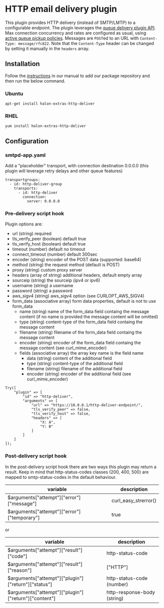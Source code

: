 # HTTP email delivery plugin

This plugin provides HTTP delivery (instead of SMTP/LMTP) to a configurable endpoint.
The plugin leverages the [queue delivery plugin API](https://docs.halon.io/manual/plugins_native.html#id3).
Max connection concurrency and rates are configured as usual, using [active queue pickup policies](https://docs.halon.io/manual/queue.html#queue-pickup-policies).
Messages are `POST`ed to an URL with `Content-Type: message/rfc822`. Note that the `Content-Type` header can be changed by setting it manually in the `headers` array.

## Installation

Follow the [instructions](https://docs.halon.io/manual/comp_install.html#installation) in our manual to add our package repository and then run the below command.

### Ubuntu

```
apt-get install halon-extras-http-deliver
```

### RHEL

```
yum install halon-extras-http-deliver
```

## Configuration

### smtpd-app.yaml

Add a "placeholder" transport, with connection destination 0.0.0.0 (this plugin will leverage retry delays and other queue features)

```
transportgroups:
  - id: http-deliver-group
    transports:
      - id: http-deliver
        connection:
          server: 0.0.0.0
```

### Pre-delivery script hook

Plugin options are:

* url (string) required
* tls_verify_peer (boolean) default true
* tls_verify_host (boolean) default true
* timeout (number) default no timeout
* connect_timeout (number) default 300sec
* encoder (string) encoder of the POST data (supported: base64)
* method (string) the request method (default is POST)
* proxy (string) custom proxy server
* headers (array of string) additional headers, default empty array
* sourceip (string) the sourceip (ipv4 or ipv6)
* username (string) a username
* password (string) a password
* aws_sigv4 (string) aws_sigv4 option (see CURLOPT_AWS_SIGV4)
* form_data (associative array) form data properties, default is not to use form_data
  * name (string) name of the form_data field containg the message content (if no name is provided the message content will be omitted)
  * type (string) content-type of the form_data field containg the message content
  * filename (string) filename of the form_data field containg the message content
  * encoder (string) encoder of the form_data field containg the message content (see curl_mime_encoder)
  * fields (associative array) the array key name is the field name
    * data (string) content of the additional field
    * type (string) content-type of the additional field
    * filename (string) filename of the additional field
    * encoder (string) encoder of the additional field (see curl_mime_encoder)

```
Try([
    "plugin" => [
        "id" => "http-deliver",
        "arguments" => [
            "url" => "https://10.0.0.1/http-deliver-endpoint/",
            "tls_verify_peer" => false,
            "tls_verify_host" => false,
            "headers" => [
                "X: A",
                "Y: B"
            ]
        ]
    ]
]);
```

### Post-delivery script hook

In the post-delivery script hook there are two ways this plugin may return a result. Keep in mind that http-status-codes classes (200, 400, 500) are mapped to smtp-status-codes in the default behaviour.

| variable | description |
|---|---|
| $arguments["attempt"]["error"]["message"] | curl_easy_strerror() |
| $arguments["attempt"]["error"]["temporary"] | true |

or 

| variable | description |
|---|---|
| $arguments["attempt"]["result"]["code"] | http-status-code |
| $arguments["attempt"]["result"]["reason"] | ["HTTP"] |
| $arguments["attempt"]["plugin"]["return"]["status"] | http-status-code (number) |
| $arguments["attempt"]["plugin"]["return"]["content"] | http-response-body (string) |
